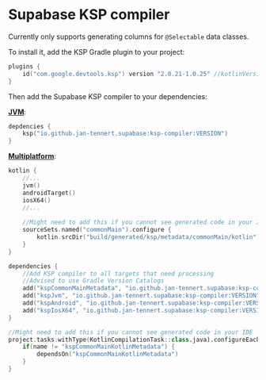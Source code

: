# Supabase KSP compiler

Currently only supports generating columns for `@Selectable` data classes.

To install it, add the KSP Gradle plugin to your project:

```kotlin
plugins {
    id("com.google.devtools.ksp") version "2.0.21-1.0.25" //kotlinVersion-kspVersion
}
```

Then add the Supabase KSP compiler to your dependencies:

[**JVM**](https://kotlinlang.org/docs/ksp-quickstart.html#add-a-processor):

```kotlin
depdencies {
    ksp("io.github.jan-tennert.supabase:ksp-compiler:VERSION")
}
```

[**Multiplatform**](https://kotlinlang.org/docs/ksp-multiplatform.html):

```kotlin
kotlin {
    //...
    jvm()
    androidTarget()
    iosX64()
    //...
    
    //Might need to add this if you cannot see generated code in your IDE
    sourceSets.named("commonMain").configure {
        kotlin.srcDir("build/generated/ksp/metadata/commonMain/kotlin")
    }
}

dependencies {
    //Add KSP compiler to all targets that need processing
    //Advised to use Gradle Version Catalogs
    add("kspCommonMainMetadata", "io.github.jan-tennert.supabase:ksp-compiler:VERSION")
    add("kspJvm", "io.github.jan-tennert.supabase:ksp-compiler:VERSION")
    add("kspAndroid", "io.github.jan-tennert.supabase:ksp-compiler:VERSION")
    add("kspIosX64", "io.github.jan-tennert.supabase:ksp-compiler:VERSION")
}

//Might need to add this if you cannot see generated code in your IDE
project.tasks.withType(KotlinCompilationTask::class.java).configureEach {
    if(name != "kspCommonMainKotlinMetadata") {
        dependsOn("kspCommonMainKotlinMetadata")
    }
}
```
